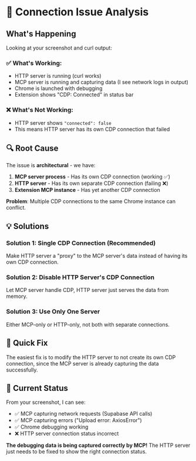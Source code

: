 # 🐛 Connection Issue Analysis

## What's Happening

Looking at your screenshot and curl output:

### ✅ **What's Working:**
- HTTP server is running (curl works)
- MCP server is running and capturing data (I see network logs in output)
- Chrome is launched with debugging
- Extension shows "CDP: Connected" in status bar

### ❌ **What's Not Working:**
- HTTP server shows `"connected": false`
- This means HTTP server has its own CDP connection that failed

## 🔍 **Root Cause**

The issue is **architectural** - we have:
1. **MCP server process** - Has its own CDP connection (working ✅)
2. **HTTP server** - Has its own separate CDP connection (failing ❌)
3. **Extension MCP instance** - Has yet another CDP connection

**Problem**: Multiple CDP connections to the same Chrome instance can conflict.

## 💡 **Solutions**

### **Solution 1: Single CDP Connection (Recommended)**
Make HTTP server a "proxy" to the MCP server's data instead of having its own CDP connection.

### **Solution 2: Disable HTTP Server's CDP Connection**
Let MCP server handle CDP, HTTP server just serves the data from memory.

### **Solution 3: Use Only One Server**
Either MCP-only or HTTP-only, not both with separate connections.

## 🎯 **Quick Fix**

The easiest fix is to modify the HTTP server to not create its own CDP connection, since the MCP server is already capturing the data successfully.

## 🧪 **Current Status**

From your screenshot, I can see:
- ✅ MCP capturing network requests (Supabase API calls)
- ✅ MCP capturing errors ("Upload error: AxiosError")
- ✅ Chrome debugging working
- ❌ HTTP server connection status incorrect

**The debugging data is being captured correctly by MCP!** The HTTP server just needs to be fixed to show the right connection status.


